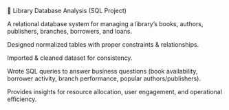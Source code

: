 📘 Library Database Analysis (SQL Project)

A relational database system for managing a library’s books, authors, publishers, branches, borrowers, and loans.

Designed normalized tables with proper constraints & relationships.

Imported & cleaned dataset for consistency.

Wrote SQL queries to answer business questions (book availability, borrower activity, branch performance, popular authors/publishers).

Provides insights for resource allocation, user engagement, and operational efficiency.

